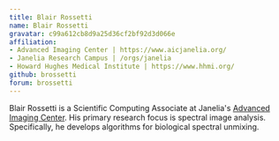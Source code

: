 ```yaml
---
title: Blair Rossetti
name: Blair Rossetti
gravatar: c99a612cb8d9a25d36cf2bf92d3d066e
affiliation:
- Advanced Imaging Center | https://www.aicjanelia.org/
- Janelia Research Campus | /orgs/janelia
- Howard Hughes Medical Institute | https://www.hhmi.org/
github: brossetti
forum: brossetti
---
```


Blair Rossetti is a Scientific Computing Associate at Janelia's
[Advanced Imaging Center](https://www.aicjanelia.org/). His primary research
focus is spectral image analysis. Specifically, he develops algorithms for
biological spectral unmixing.
